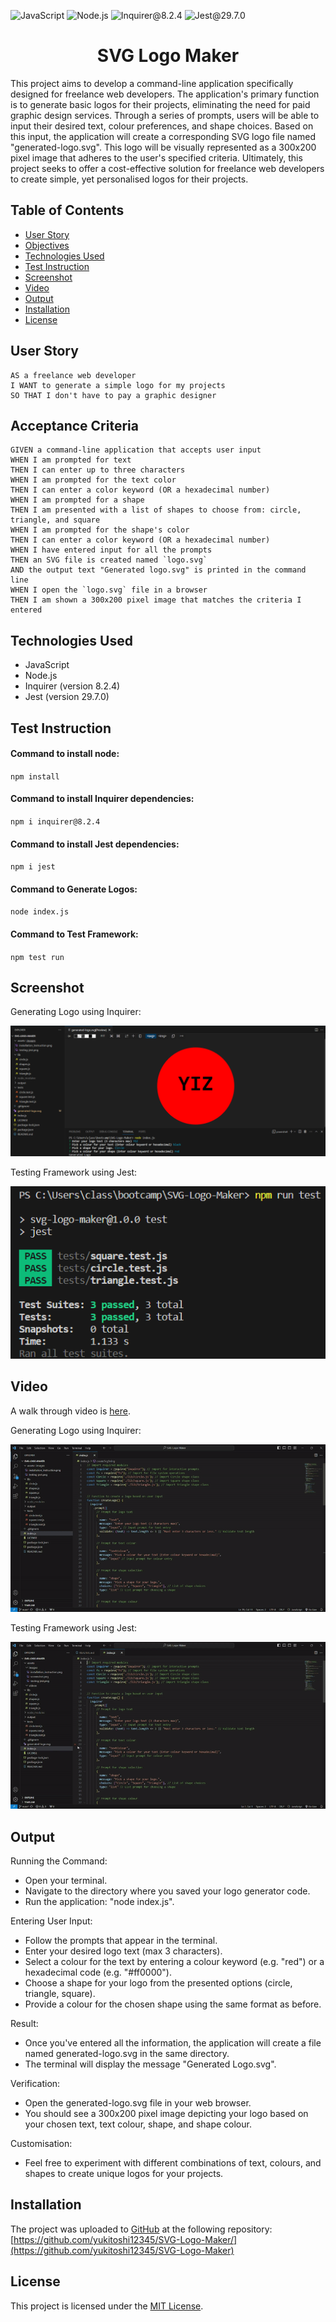 ![JavaScript](https://img.shields.io/badge/JavaScript-orange) ![Node.js](https://img.shields.io/badge/Node.js-blue) ![Inquirer@8.2.4](https://img.shields.io/badge/Inquirer@8.2.4-green) ![Jest@29.7.0](https://img.shields.io/badge/Jest@29.7.0-red)

<h1 align = "center"> SVG Logo Maker </h1>
This project aims to develop a command-line application specifically designed for freelance web developers. The application's primary function is to generate basic logos for their projects, eliminating the need for paid graphic design services. Through a series of prompts, users will be able to input their desired text, colour preferences, and shape choices. Based on this input, the application will create a corresponding SVG logo file named "generated-logo.svg". This logo will be visually represented as a 300x200 pixel image that adheres to the user's specified criteria. Ultimately, this project seeks to offer a cost-effective solution for freelance web developers to create simple, yet personalised logos for their projects.

## Table of Contents
- [User Story](#user-story)
- [Objectives](#objectives)
- [Technologies Used](#technologies-used)
- [Test Instruction](#test-instruction)
- [Screenshot](#screenshot)
- [Video](#video)
- [Output](#output)
- [Installation](#installation)
- [License](#license)

## User Story
```
AS a freelance web developer
I WANT to generate a simple logo for my projects
SO THAT I don't have to pay a graphic designer
```

## Acceptance Criteria
```
GIVEN a command-line application that accepts user input
WHEN I am prompted for text
THEN I can enter up to three characters
WHEN I am prompted for the text color
THEN I can enter a color keyword (OR a hexadecimal number)
WHEN I am prompted for a shape
THEN I am presented with a list of shapes to choose from: circle, triangle, and square
WHEN I am prompted for the shape's color
THEN I can enter a color keyword (OR a hexadecimal number)
WHEN I have entered input for all the prompts
THEN an SVG file is created named `logo.svg`
AND the output text "Generated logo.svg" is printed in the command line
WHEN I open the `logo.svg` file in a browser
THEN I am shown a 300x200 pixel image that matches the criteria I entered
```

## Technologies Used
- JavaScript
- Node.js
- Inquirer (version 8.2.4)
- Jest (version 29.7.0)

## Test Instruction
  #### Command to install node:
  `
  npm install
  `
  
  #### Command to install Inquirer dependencies:
  `
  npm i inquirer@8.2.4
  `

  #### Command to install Jest dependencies:
  `
  npm i jest
  `

  #### Command to Generate Logos:
  `
  node index.js
  `

  #### Command to Test Framework:
  `
  npm test run
  `

## Screenshot
Generating Logo using Inquirer:

![](./assets/images/screenshot.png)

Testing Framework using Jest:

![](./assets/images/testing-jest.png)

## Video
A walk through video is [here](https://www.youtube.com/watch?v=4rrexRqA8f0).

Generating Logo using Inquirer:

![](./assets/videos/screenrecord.gif)

Testing Framework using Jest:

![](./assets/videos/testing-jest.gif)

## Output
Running the Command:
- Open your terminal.
- Navigate to the directory where you saved your logo generator code.
- Run the application: "node index.js".

Entering User Input:
- Follow the prompts that appear in the terminal.
- Enter your desired logo text (max 3 characters).
- Select a colour for the text by entering a colour keyword (e.g. "red") or a hexadecimal code (e.g. "#ff0000").
- Choose a shape for your logo from the presented options (circle, triangle, square).
- Provide a colour for the chosen shape using the same format as before.

Result:
- Once you've entered all the information, the application will create a file named generated-logo.svg in the same directory.
- The terminal will display the message "Generated Logo.svg".

Verification:
- Open the generated-logo.svg file in your web browser.
- You should see a 300x200 pixel image depicting your logo based on your chosen text, text colour, shape, and shape colour.

Customisation:
- Feel free to experiment with different combinations of text, colours, and shapes to create unique logos for your projects.

## Installation
The project was uploaded to [GitHub](https://github.com/) at the following repository:
[https://github.com/yukitoshi12345/SVG-Logo-Maker/](https://github.com/yukitoshi12345/SVG-Logo-Maker)

## License
This project is licensed under the [MIT License](https://github.com/Yukitoshi12345/SVG-Logo-Maker/blob/main/LICENSE).
